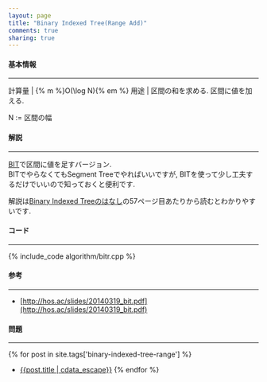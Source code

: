 ```yaml
---
layout: page
title: "Binary Indexed Tree(Range Add)"
comments: true
sharing: true
---
```


#### 基本情報
  
***

計算量 | {% m %}O(\log N){% em %}
用途 | 区間の和を求める. 区間に値を加える.
  
N := 区間の幅  
  
#### 解説

***

[BIT](/algorithm/binary-indexed-tree.html)で区間に値を足すバージョン.  
BITでやらなくてもSegment Treeでやればいいですが, BITを使って少し工夫するだけでいいので知っておくと便利です.  
  
解説は[Binary Indexed Treeのはなし](http://hos.ac/slides/20140319_bit.pdf)の57ページ目あたりから読むとわかりやすいです.

#### コード

***

{% include_code algorithm/bitr.cpp %}

#### 参考

***

* [http://hos.ac/slides/20140319_bit.pdf](http://hos.ac/slides/20140319_bit.pdf)


#### 問題

***  
{% for post in site.tags['binary-indexed-tree-range'] %}
* [{{post.title | cdata_escape}}]({{post.url}})
{% endfor %}